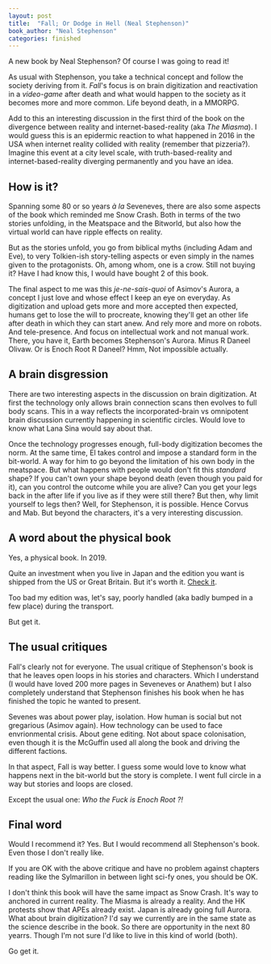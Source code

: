 ```yaml
---
layout: post
title:  "Fall; Or Dodge in Hell (Neal Stephenson)"
book_author: "Neal Stephenson"
categories: finished
---
```


A new book by Neal Stephenson? Of course I was going to read it!

As usual with Stephenson, you take a technical concept and follow the society deriving from it. *Fall*'s focus is on brain digitization and reactivation in a *video-game* after death and what would happen to the society as it becomes more and more common. Life beyond death, in a MMORPG.

Add to this an interesting discussion in the first third of the book on the divergence between reality and internet-based-reality (aka *The Miasma*). I would guess this is an epidermic reaction to what happened in 2016 in the USA when internet reality collided with reality (remember that pizzeria?). Imagine this event at a city level scale, with truth-based-reality and internet-based-reality diverging permanently and you have an idea.

## How is it?

Spanning some 80 or so years *à la* Seveneves, there are also some aspects of the book which reminded me Snow Crash. Both in terms of the two stories unfolding, in the Meatspace and the Bitworld, but also how the virtual world can have ripple effects on reality.

But as the stories unfold, you go from biblical myths (including Adam and Eve), to very Tolkien-ish story-telling aspects or even simply in the names given to the protagonists. Oh, among whom, one is a crow. Still not buying it? Have I had know this, I would have bought 2 of this book.

The final aspect to me was this *je-ne-sais-quoi* of Asimov's Aurora, a concept I just love and whose effect I keep an eye on everyday. As digitization and upload gets more and more accepted then expected, humans get to lose the will to procreate, knowing they'll get an other life after death in which they can start anew. And rely more and more on robots. And tele-presence. And focus on intellectual work and not manual work. There, you have it, Earth becomes Stephenson's Aurora. Minus R Daneel Olivaw. Or is Enoch Root R Daneel? Hmm, Not impossible actually.

## A brain disgression

There are two interesting aspects in the discussion on brain digitization. At first the technology only allows brain connection scans then evolves to full body scans. This in a way reflects the incorporated-brain vs omnipotent brain discussion currently happening in scientific circles. Would love to know what Lana Sina would say about that.

Once the technology progresses enough, full-body digitization becomes the norm. At the same time, El takes control and impose a standard form in the bit-world. A way for him to go beyond the limitation of his own body in the meatspace. But what happens with people would don't fit this *standard* shape? If you can't own your shape beyond death (even though you paid for it), can you control the outcome while you are alive? Can you get your legs back in the after life if you live as if they were still there? But then, why limit yourself to legs then? Well, for Stephenson, it is possible. Hence Corvus and Mab. But beyond the characters, it's a very interesting discussion.

## A word about the physical book

Yes, a physical book. In 2019.

Quite an investment when you live in Japan and the edition you want is shipped from the US or Great Britain. But it's worth it. [Check it](https://twitter.com/nealstephenson/status/1130982111479885824?s=20).

Too bad my edition was, let's say, poorly handled (aka badly bumped in a few place) during the transport.

But get it.

## The usual critiques

Fall's clearly not for everyone. The usual critique of Stephenson's book is that he leaves open loops in his stories and characters. Which I understand (I would have loved 200 more pages in Seveneves or Anathem) but I also completely understand that Stephenson finishes his book when he has finished the topic he wanted to present.

Sevenes was about power play, isolation. How human is social but not gregarious (Asimov again). How technology can be used to face envrionmental crisis. About gene editing. Not about space colonisation, even though it is the McGuffin used all along the book and driving the different factions. 

In that aspect, Fall is way better. I guess some would love to know what happens next in the bit-world but the story is complete. I went full circle in a way but stories and loops are closed.

Except the usual one: *Who the Fuck is Enoch Root ?!*

## Final word

Would I recommend it? Yes. But I would recommend all Stephenson's book. Even those I don't really like.

If you are OK with the above critique and have no problem against chapters reading like the Sylmarillon in between light sci-fy ones, you should be OK.

I don't think this book will have the same impact as Snow Crash. It's way to anchored in current reality. The Miasma is already a reality. And the HK protests show that APEs already exist. Japan is already going full Aurora. What about brain digitization? I'd say we currently are in the same state as the science describe in the book. So there are opportunity in the next 80 yearrs. Though I'm not sure I'd like to live in this kind of world (both).

Go get it.
